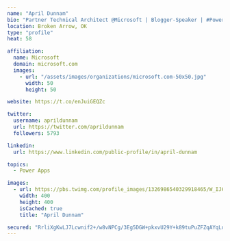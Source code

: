 ```yaml
---
name: "April Dunnam"
bio: "Partner Technical Architect @Microsoft | Blogger-Speaker | #PowerApps, #PowerAutomate, #Office365, #SharePoint | #WIT | #Karaoke Queen"
location: Broken Arrow, OK
type: "profile"
heat: 58

affiliation:
  name: Microsoft
  domain: microsoft.com
  images:
    - url: "/assets/images/organizations/microsoft.com-50x50.jpg"
      width: 50
      height: 50

website: https://t.co/enJuiGEQZc

twitter:
  username: aprildunnam
  url: https://twitter.com/aprildunnam
  followers: 5793

linkedin:
  url: https://www.linkedin.com/public-profile/in/april-dunnam

topics:
  - Power Apps

images:
  - url: https://pbs.twimg.com/profile_images/1326986540329918465/W_IJ6Ih2_400x400.jpg
    width: 400
    height: 400
    isCached: true
    title: "April Dunnam"

secured: "RrliXgKwLJ7Lcwnif2+/w8vNPCg/3Eg5DGW+pkxvU29Y+k89tuPuZFZqAYqLuWAIg+4UkGV3zJ0KfzX5DIUtXhhrWXVrbEo52rnR35O8ANp9gGuunLODHcnl1vi7CMS37I1p/yqPX2XfSJSYKzKuim8g++4S+mlR7WiZex81LEwHYLg1WKaIpMAY7yqrtKgl3xUMcJvYdmhp/Qlst5hRelkM8vMhRjp30r3w/x5291/eLdIRDFkT6GzmMZPb0WhyXLub5ae8lrsoOZZjBxJpLgP090/8ZjM57/oucZ4aIoHEGhOF2pYgEGscEgTPZ35HxmSsasZthTPyMGkmRZ7BhmSn61jtiPYJGFGKnuk+tMldEaxbGT0Ce7bR1rL8mDvTXqwBFwL/Y/8QZJ7TMo34JPBMGG3DVv0n4AYIOgrR55g=;txIeP4nkcjIz9offjLil3g=="
---
```


